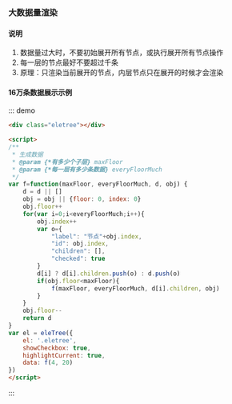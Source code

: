 ### 大数据量渲染

#### 说明

1. 数据量过大时，不要初始展开所有节点，或执行展开所有节点操作
2. 每一层的节点最好不要超过千条
3. 原理：只渲染当前展开的节点，内层节点只在展开的时候才会渲染


#### 16万条数据展示示例

::: demo
```html
<div class="eletree"></div>

<script>
/**
 * 生成数据
 * @param {*有多少个子层} maxFloor 
 * @param {*每一层有多少条数据} everyFloorMuch 
 */
var f=function(maxFloor, everyFloorMuch, d, obj) {
    d = d || []
    obj = obj || {floor: 0, index: 0}
    obj.floor++
    for(var i=0;i<everyFloorMuch;i++){
        obj.index++
        var o={
            "label": "节点"+obj.index,
            "id": obj.index,
            "children": [],
            "checked": true
        }
        d[i] ? d[i].children.push(o) : d.push(o)
        if(obj.floor<maxFloor){
            f(maxFloor, everyFloorMuch, d[i].children, obj)
        }
    }
    obj.floor--
    return d
}
var el = eleTree({
    el: '.eletree',
    showCheckbox: true,
    highlightCurrent: true,
    data: f(4, 20)
})
</script>
```
:::

